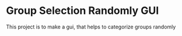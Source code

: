 # Group Selection Randomly GUI
 This project is to make a gui, that helps to categorize groups randomly
